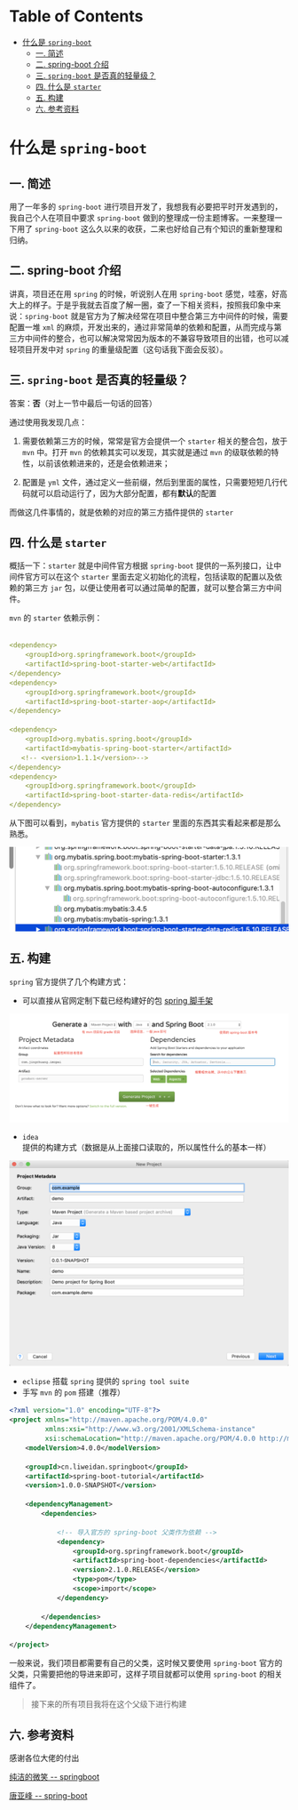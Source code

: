 # Table of Contents

* [什么是 `spring-boot`](#什么是-`spring-boot`)
  * [一. 简述](#一-简述)
  * [二. spring-boot 介绍](#二-spring-boot-介绍)
  * [三. `spring-boot` 是否真的轻量级？](#三-`spring-boot`-是否真的轻量级？)
  * [四. 什么是 `starter`](#四-什么是-`starter`)
  * [五. 构建](#五-构建)
  * [六. 参考资料](#六-参考资料)


# 什么是 `spring-boot`

## 一. 简述

用了一年多的 `spring-boot` 进行项目开发了，我想我有必要把平时开发遇到的，我自己个人在项目中要求 `spring-boot` 做到的整理成一份主题博客。一来整理一下用了 `spring-boot` 这么久以来的收获，二来也好给自己有个知识的重新整理和归纳。

## 二. spring-boot 介绍

讲真，项目还在用 `spring` 的时候，听说别人在用 `spring-boot` 感觉，哇塞，好高大上的样子。于是乎我就去百度了解一圈，查了一下相关资料，按照我印象中来说：`spring-boot` 就是官方为了解决经常在项目中整合第三方中间件的时候，需要配置一堆 `xml` 的麻烦，开发出来的，通过非常简单的依赖和配置，从而完成与第三方中间件的整合，也可以解决常常因为版本的不兼容导致项目的出错，也可以减轻项目开发中对 `spring` 的重量级配置（这句话我下面会反驳）。

## 三. `spring-boot` 是否真的轻量级？

答案：**否**（对上一节中最后一句话的回答）

通过使用我发现几点：

1. 需要依赖第三方的时候，常常是官方会提供一个 `starter` 相关的整合包，放于 `mvn` 中。打开 `mvn` 的依赖其实可以发现，其实就是通过 `mvn` 的级联依赖的特性，以前该依赖进来的，还是会依赖进来；

2. 配置是 `yml` 文件，通过定义一些前缀，然后到里面的属性，只需要短短几行代码就可以启动运行了，因为大部分配置，都有**默认**的配置



而做这几件事情的，就是依赖的对应的第三方插件提供的 `starter`

## 四. 什么是 `starter`

概括一下：`starter` 就是中间件官方根据 `spring-boot` 提供的一系列接口，让中间件官方可以在这个 `starter` 里面去定义初始化的流程，包括读取的配置以及依赖的第三方 `jar` 包，以便让使用者可以通过简单的配置，就可以整合第三方中间件。

`mvn`  的 `starter` 依赖示例：

```yaml

<dependency>
    <groupId>org.springframework.boot</groupId>
    <artifactId>spring-boot-starter-web</artifactId>
</dependency>
<dependency>
    <groupId>org.springframework.boot</groupId>
    <artifactId>spring-boot-starter-aop</artifactId>
</dependency>

<dependency>
    <groupId>org.mybatis.spring.boot</groupId>
    <artifactId>mybatis-spring-boot-starter</artifactId>
   <!-- <version>1.1.1</version>-->
</dependency>
<dependency>
    <groupId>org.springframework.boot</groupId>
    <artifactId>spring-boot-starter-data-redis</artifactId>
</dependency>

```



从下图可以看到，`mybatis` 官方提供的 `starter` 里面的东西其实看起来都是那么熟悉。

![image-20181118230032346](./_img/mybatis-starter.png)



## 五. 构建

`spring` 官方提供了几个构建方式：

- 可以直接从官网定制下载已经构建好的包 [spring 脚手架](http://start.spring.io/)

![](./_img/spring-initial.png)

- `idea` 提供的构建方式（数据是从上面接口读取的，所以属性什么的基本一样）

![](./_img/spring-initial-idea.png)

- `eclipse` 搭载 `spring` 提供的 `spring tool suite`
- 手写 `mvn` 的 `pom` 搭建（推荐）

```xml
<?xml version="1.0" encoding="UTF-8"?>
<project xmlns="http://maven.apache.org/POM/4.0.0"
         xmlns:xsi="http://www.w3.org/2001/XMLSchema-instance"
         xsi:schemaLocation="http://maven.apache.org/POM/4.0.0 http://maven.apache.org/xsd/maven-4.0.0.xsd">
    <modelVersion>4.0.0</modelVersion>

    <groupId>cn.liweidan.springboot</groupId>
    <artifactId>spring-boot-tutorial</artifactId>
    <version>1.0.0-SNAPSHOT</version>

    <dependencyManagement>
        <dependencies>

            <!-- 导入官方的 spring-boot 父类作为依赖 -->
            <dependency>
                <groupId>org.springframework.boot</groupId>
                <artifactId>spring-boot-dependencies</artifactId>
                <version>2.1.0.RELEASE</version>
                <type>pom</type>
                <scope>import</scope>
            </dependency>

        </dependencies>
    </dependencyManagement>

</project>
```

一般来说，我们项目都需要有自己的父类，这时候又要使用 `spring-boot` 官方的父类，只需要把他的导进来即可，这样子项目就都可以使用 `spring-boot` 的相关组件了。

> 接下来的所有项目我将在这个父级下进行构建

## 六. 参考资料

感谢各位大佬的付出

[纯洁的微笑 -- springboot](http://www.ityouknow.com/spring-boot.html)

[唐亚峰 -- spring-boot](https://blog.battcn.com/categories/SpringBoot/)







